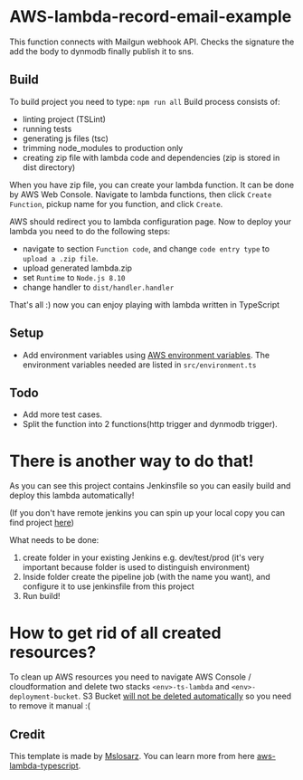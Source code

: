 # AWS-lambda-record-email-example
This function connects with Mailgun webhook API. Checks the signature the add the body to dynmodb finally publish it to sns.



## Build
To build project you need to type:
`npm run all`
Build process consists of:
  - linting project (TSLint)
  - running tests
  - generating js files (tsc) 
  - trimming node_modules to production only
  - creating zip file with lambda code and dependencies (zip is stored in dist directory)


  
When you have zip file, you can create your lambda function. It can be done by AWS Web Console.
Navigate to lambda functions, then click `Create Function`, pickup name for you function, and click `Create`.

AWS should redirect you to lambda configuration page. Now to deploy your lambda you need to do the following steps:
 - navigate to section `Function code`, and change `code entry type` to `upload a .zip file`.
 - upload generated lambda.zip
 - set `Runtime` to `Node.js 8.10`
 - change handler to `dist/handler.handler`
 
 That's all :) now you can enjoy playing with lambda written in TypeScript

 ## Setup
- Add environment variables using [AWS environment variables](https://docs.aws.amazon.com/lambda/latest/dg/configuration-envvars.html). The environment variables needed are listed in `src/environment.ts`

 ## Todo
- Add more test cases.
- Split the function into  2 functions(http trigger and dynmodb trigger).

 
# There is another way to do that!
As you can see this project contains Jenkinsfile so you can easily build and deploy this lambda automatically!

(If you don't have remote jenkins you can spin up your local copy you can find project [here](https://github.com/mslosarz/aws-jenkins))

What needs to be done:
1. create folder in your existing Jenkins e.g. dev/test/prod (it's very important because folder is used to distinguish environment)
2. Inside folder create the pipeline job (with the name you want), and configure it to use jenkinsfile from this project
3. Run build!


# How to get rid of all created resources?

To clean up AWS resources you need to navigate AWS Console / cloudformation and delete two stacks `<env>-ts-lambda` and `<env>-deployment-bucket`. 
S3 Bucket [will not be deleted automatically](https://docs.aws.amazon.com/AWSCloudFormation/latest/UserGuide/aws-attribute-deletionpolicy.html) so you need to remove it manual :(  


## Credit
This template is made by [Mslosarz](https://github.com/mslosarz/). You can learn more from here [aws-lambda-typescript](https://github.com/mslosarz/aws-lambda-typescript).